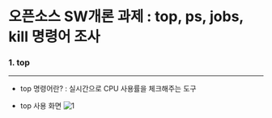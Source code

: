 # 오픈소스 SW개론 과제 : top, ps, jobs, kill 명령어 조사 
### 1. top
---
- top 명령어란? : 실시간으로 CPU 사용률을 체크해주는 도구

- top 사용 화면
![1](https://github.com/ddoging2/ddoging2.github.io/assets/171368038/7c2f0a12-c34c-46d2-bd2c-3923aa478564)
  

